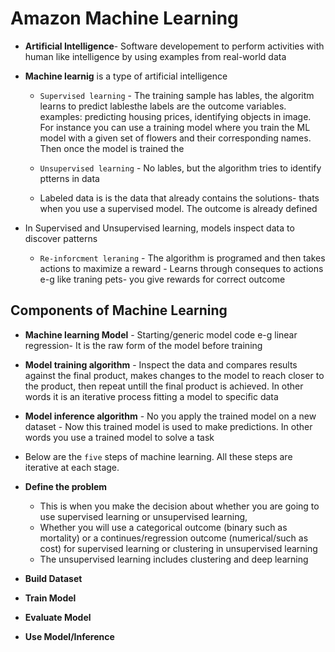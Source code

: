 # Amazon Machine Learning


- **Artificial Intelligence**- Software developement to perform activities with human like intelligence by using examples from real-world data
- **Machine learnig** is a type of artificial intelligence
    - `Supervised learning` - The training sample has lables, the algoritm learns to predict lablesthe labels are the outcome variables. examples: predicting housing prices, identifying objects in image. For instance you can use a training model where you train the ML model with a given set of flowers and their corresponding names. Then once the model is trained the 
    - `Unsupervised learning` - No lables, but the algorithm tries to identify ptterns in data

    - Labeled data is is the data that already contains the solutions- thats when you use a supervised model. The outcome is already defined

- In Supervised and Unsupervised learning, models inspect data to discover patterns

    - `Re-inforcment leraning` - The algorithm is programed and then takes actions to maximize a reward - Learns through conseques to actions e-g like traning pets- you give rewards for correct outcome

## Components of Machine Learning

- **Machine learning Model** - Starting/generic model code e-g linear regression- It is the raw form of the model before training
- **Model training algorithm** - Inspect the data and compares results against the final product, makes changes to the model to reach closer to the product, then repeat untill the final product is achieved. In other words it is an iterative process fitting a model to specific data
- **Model inference algorithm** - No you apply the trained model on a new dataset - Now this trained model is used to make predictions. In other words you use a trained model to solve a task

- Below are the `five` steps of machine learning. All these steps are iterative at each stage.

- **Define the problem** 
    - This is when you make the decision about whether you are going to use supervised learning or unsupervised learning,
    - Whether you will use a categorical outcome (binary such as mortality) or a continues/regression outcome (numerical/such as cost) for supervised learning or clustering in unsupervised learning
    - The unsupervised learning includes clustering and deep learning

- **Build Dataset**
- **Train Model**
- **Evaluate Model**
- **Use Model/Inference**
